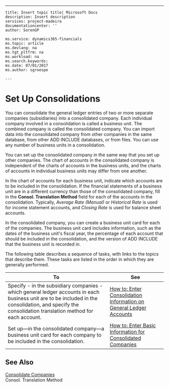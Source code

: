 ---
    title: Insert topic title| Microsoft Docs
    description: Insert description
    services: project-madeira
    documentationcenter: ''
    author: SorenGP

    ms.service: dynamics365-financials
    ms.topic: article
    ms.devlang: na
    ms.tgt_pltfrm: na
    ms.workload: na
    ms.search.keywords:
    ms.date: 07/01/2017
    ms.author: sgroespe

    ---
# Set Up Consolidations
You can consolidate the general ledger entries of two or more separate companies \(subsidiaries\) into a consolidated company. Each individual company involved in a consolidation is called a business unit. The combined company is called the consolidated company. You can import data into the consolidated company from other companies in the same database, from other ADD INCLUDE<!--[!INCLUDE[navnow](../ApplicationDesign/includes/navnow_md.md)]--> databases, or from files. You can use any number of business units in a consolidation.  
  
 You can set up the consolidated company in the same way that you set up other companies. The chart of accounts in the consolidated company is independent of the charts of accounts in the business units, and the charts of accounts in individual business units may differ from one another.  
  
 In the chart of accounts for each business unit, indicate which accounts are to be included in the consolidation. If the financial statements of a business unit are in a different currency than those of the consolidated company, fill in the **Consol. Translation Method** field for each of the accounts in the consolidation. Typically, *Average Rate \(Manual\)* or *Historical Rate* is used for income statement accounts, and *Closing Rate* is used for balance sheet accounts.  
  
 In the consolidated company, you can create a business unit card for each of the companies. The business unit card includes information, such as the dates of the business unit's fiscal year, the percentage of each account that should be included in the consolidation, and the version of ADD INCLUDE<!--[!INCLUDE[navnow](../ApplicationDesign/includes/navnow_md.md)]--> that the business unit is recorded in.  
  
 The following table describes a sequence of tasks, with links to the topics that describe them. These tasks are listed in the order in which they are generally performed.  
  
|**To**|**See**|  
|------------|-------------|  
|Specify - in the subsidiary companies - which general ledger accounts in each business unit are to be included in the consolidation, and specify the consolidation translation method for each account.|[How to: Enter Consolidation Information on General Ledger Accounts](../Finance/how-to-enter-consolidation-information-on-general-ledger-accounts.md)|  
|Set up—in the consolidated company—a business unit card for each company to be included in the consolidation.|[How to: Enter Basic Information for Consolidated Companies](../Finance/how-to-enter-basic-information-for-consolidated-companies.md)|  
  
## See Also  
 [Consolidate Companies](../Finance/consolidate-companies.md)   
 Consol. Translation Method